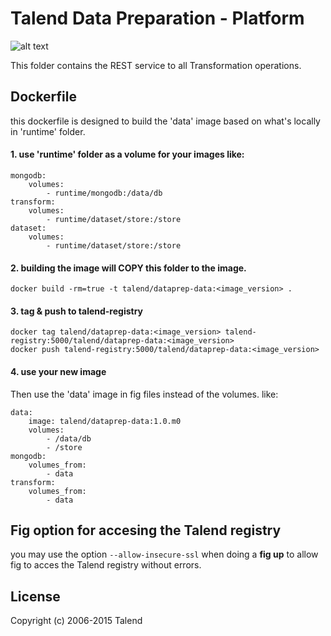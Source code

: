 # Talend Data Preparation - Platform
![alt text](http://www.talend.com/sites/all/themes/talend_responsive/images/logo.png "Talend")

This folder contains the REST service to all Transformation operations.

## Dockerfile

this dockerfile is designed to build the 'data' image based on what's locally in 'runtime' folder.
#### 1. use 'runtime' folder as a volume for your images like:
```
mongodb:
    volumes:
        - runtime/mongodb:/data/db
transform:
    volumes:
        - runtime/dataset/store:/store
dataset:
    volumes:
        - runtime/dataset/store:/store
```
#### 2. building the image will COPY this folder to the image.
```
docker build -rm=true -t talend/dataprep-data:<image_version> .
```
#### 3. tag & push to talend-registry
```
docker tag talend/dataprep-data:<image_version> talend-registry:5000/talend/dataprep-data:<image_version>
docker push talend-registry:5000/talend/dataprep-data:<image_version>
```

#### 4. use your new image
Then use the 'data' image in fig files instead of the volumes.
like:
```
data:
    image: talend/dataprep-data:1.0.m0
    volumes:
        - /data/db
        - /store
mongodb:
    volumes_from:
        - data
transform:
    volumes_from:
        - data
```

## Fig option for accesing the Talend registry   
you may use the option `--allow-insecure-ssl` when doing a **fig up** to allow fig to acces the Talend registry without errors.

## License

Copyright (c) 2006-2015 Talend
